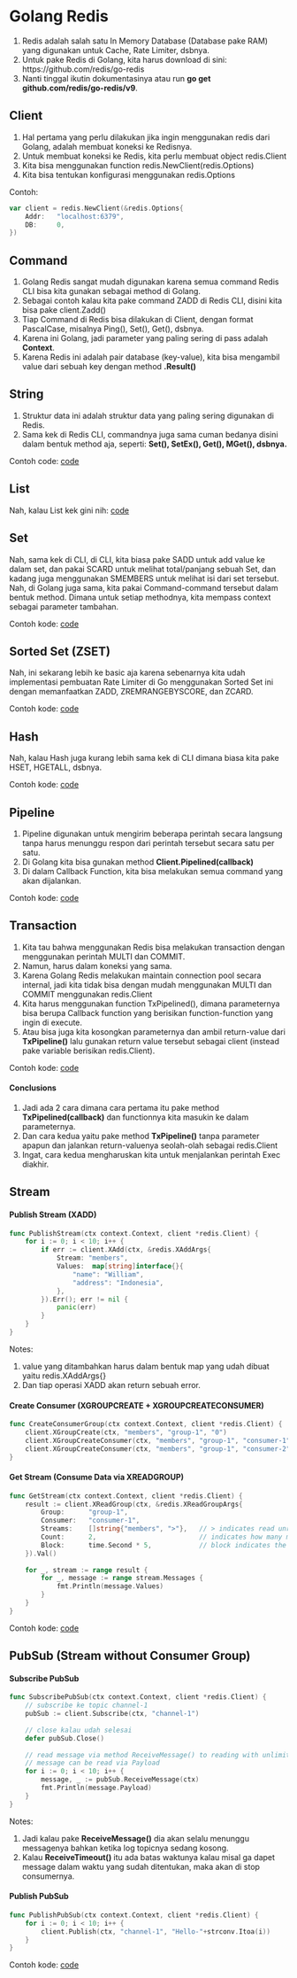 # Golang Redis

<ol>
    <li>Redis adalah salah satu In Memory Database (Database pake RAM) yang digunakan untuk Cache, Rate Limiter, dsbnya.</li>
    <li>Untuk pake Redis di Golang, kita harus download di sini: https://github.com/redis/go-redis </li>
    <li>Nanti tinggal ikutin dokumentasinya atau run <b>go get github.com/redis/go-redis/v9</b>.</li>
</ol>

## Client

<ol>
    <li>Hal pertama yang perlu dilakukan jika ingin menggunakan redis dari Golang, adalah membuat koneksi ke Redisnya.</li>
    <li>Untuk membuat koneksi ke Redis, kita perlu membuat object redis.Client</li>
    <li>Kita bisa menggunakan function redis.NewClient(redis.Options)</li>
    <li>Kita bisa tentukan konfigurasi menggunakan redis.Options</li>
</ol>

Contoh:  
```go
var client = redis.NewClient(&redis.Options{
	Addr:   "localhost:6379",
	DB:     0,
})
```

## Command

<ol>
    <li>Golang Redis sangat mudah digunakan karena semua command Redis CLI bisa kita gunakan sebagai method di Golang.</li>
    <li>Sebagai contoh kalau kita pake command ZADD di Redis CLI, disini kita bisa pake client.Zadd()</li>
    <li>Tiap Command di Redis bisa dilakukan di Client, dengan format PascalCase, misalnya Ping(), Set(), Get(), dsbnya.</li>
    <li>Karena ini Golang, jadi parameter yang paling sering di pass adalah <b>Context</b>.</li>
    <li>Karena Redis ini adalah pair database (key-value), kita bisa mengambil value dari sebuah key dengan method <b>.Result()</b></li>
</ol>

## String

<ol>
    <li>Struktur data ini adalah struktur data yang paling sering digunakan di Redis.</li>
    <li>Sama kek di Redis CLI, commandnya juga sama cuman bedanya disini dalam bentuk method aja, seperti: <b>Set(), SetEx(), Get(), MGet(), dsbnya.</b></li>
</ol>

Contoh code: [code](02-string/main.go)

## List

Nah, kalau List kek gini nih: [code](03-list/main.go)

## Set

Nah, sama kek di CLI, di CLI, kita biasa pake SADD untuk add value ke dalam set, dan pakai SCARD untuk melihat total/panjang sebuah Set, dan kadang juga menggunakan SMEMBERS untuk melihat isi dari set tersebut. 
Nah, di Golang juga sama, kita pakai Command-command tersebut dalam bentuk method. Dimana untuk setiap methodnya, kita mempass context sebagai parameter tambahan.
  
Contoh kode: [code](04-set/main.go)

## Sorted Set (ZSET)

Nah, ini sekarang lebih ke basic aja karena sebenarnya kita udah implementasi pembuatan Rate Limiter di Go menggunakan Sorted Set ini dengan memanfaatkan ZADD, ZREMRANGEBYSCORE, dan ZCARD.
  
Contoh kode: [code](05-zset/main.go)

## Hash

Nah, kalau Hash juga kurang lebih sama kek di CLI dimana biasa kita pake HSET, HGETALL, dsbnya.

Contoh kode: [code](06-hash/main.go)

## Pipeline

<ol>
    <li>Pipeline digunakan untuk mengirim beberapa perintah secara langsung tanpa harus menunggu respon dari perintah tersebut secara satu per satu.</li>
    <li>Di Golang kita bisa gunakan method <b>Client.Pipelined(callback)</b></li>
    <li>Di dalam Callback Function, kita bisa melakukan semua command yang akan dijalankan.</li>
</ol>

Contoh kode: [code](07-pipeline/main.go)

## Transaction

<ol>
    <li>Kita tau bahwa menggunakan Redis bisa melakukan transaction dengan menggunakan perintah MULTI dan COMMIT.</li>
    <li>Namun, harus dalam koneksi yang sama.</li>
    <li>Karena Golang Redis melakukan maintain connection pool secara internal, jadi kita tidak bisa dengan mudah menggunakan MULTI dan COMMIT menggunakan redis.Client</li>
    <li>Kita harus menggunakan function TxPipelined(), dimana parameternya bisa berupa Callback function yang berisikan function-function yang ingin di execute.</li>
    <li>Atau bisa juga kita kosongkan parameternya dan ambil return-value dari <b>TxPipeline()</b> lalu gunakan return value tersebut sebagai client (instead pake variable berisikan redis.Client).</li>
</ol>

Contoh kode: [code](08-transaction/main.go)

#### Conclusions

<ol>
    <li>Jadi ada 2 cara dimana cara pertama itu pake method <b>TxPipelined(callback)</b> dan functionnya kita masukin ke dalam parameternya.</li>
    <li>Dan cara kedua yaitu pake method <b>TxPipeline()</b> tanpa parameter apapun dan jalankan return-valuenya seolah-olah sebagai redis.Client</li>
    <li>Ingat, cara kedua mengharuskan kita untuk menjalankan perintah Exec diakhir.</li>
</ol>

## Stream

#### Publish Stream (XADD)

```go
func PublishStream(ctx context.Context, client *redis.Client) {
    for i := 0; i < 10; i++ {
        if err := client.XAdd(ctx, &redis.XAddArgs{
            Stream: "members",
            Values:  map[string]interface{}{
                "name": "William",
                "address": "Indonesia",
			},
        }).Err(); err != nil {
            panic(err)
        }
    }
}
```

Notes:<br/>
<ol>
    <li>value yang ditambahkan harus dalam bentuk map yang udah dibuat yaitu redis.XAddArgs{}</li>
    <li>Dan tiap operasi XADD akan return sebuah error.</li>
</ol>

#### Create Consumer (XGROUPCREATE + XGROUPCREATECONSUMER)

```go
func CreateConsumerGroup(ctx context.Context, client *redis.Client) {
	client.XGroupCreate(ctx, "members", "group-1", "0")                     // context, stream-names, consumer-group, start (--from-beginning)
	client.XGroupCreateConsumer(ctx, "members", "group-1", "consumer-1")    // context, stream-names, consumer-group, consumer-name
	client.XGroupCreateConsumer(ctx, "members", "group-1", "consumer-2")    // context, stream-names, consumer-group, consumer-name
}
```

#### Get Stream (Consume Data via XREADGROUP)

```go
func GetStream(ctx context.Context, client *redis.Client) {
	result := client.XReadGroup(ctx, &redis.XReadGroupArgs{
	    Group:      "group-1",
		Consumer:   "consumer-1",
		Streams:    []string{"members", ">"},   // > indicates read unread messages
		Count:      2,                          // indicates how many messages we want to read
		Block:      time.Second * 5,            // block indicates the waiting time for consumer to read a data if the broker is empty
    }).Val()
	
	for _, stream := range result {
		for _, message := range stream.Messages {
		    fmt.Println(message.Values)	
        }
    }   
}
```

Contoh kode: [code](09-stream/main.go)

## PubSub (Stream without Consumer Group)

#### Subscribe PubSub

```go
func SubscribePubSub(ctx context.Context, client *redis.Client) {
	// subscribe ke topic channel-1
	pubSub := client.Subscribe(ctx, "channel-1")
	
	// close kalau udah selesai
	defer pubSub.Close()
	
	// read message via method ReceiveMessage() to reading with unlimited waittime / ReceiveTimeOut()  to read with timeout.
	// message can be read via Payload
	for i := 0; i < 10; i++ {
		message, _ := pubSub.ReceiveMessage(ctx)
		fmt.Println(message.Payload)
    }
}
```

Notes: <br/>
<ol>
    <li>Jadi kalau pake <b>ReceiveMessage()</b> dia akan selalu menunggu messagenya bahkan ketika log topicnya sedang kosong.</li>
    <li>Kalau <b>ReceiveTimeout()</b> itu ada batas waktunya kalau misal ga dapet message dalam waktu yang sudah ditentukan, maka akan di stop consumernya.</li>
</ol>

#### Publish PubSub

```go
func PublishPubSub(ctx context.Context, client *redis.Client) {
	for i := 0; i < 10; i++ {
	    client.Publish(ctx, "channel-1", "Hello-"+strconv.Itoa(i))	
    }
}
```

Contoh kode: [code](10-pubsub/main.go)